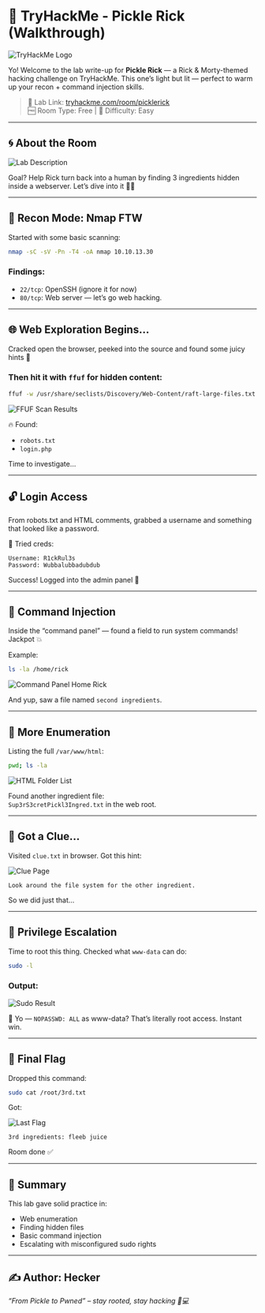 
# 🧠 TryHackMe - Pickle Rick (Walkthrough)

![TryHackMe Logo](img/logo.png)

Yo! Welcome to the lab write-up for **Pickle Rick** — a Rick & Morty-themed hacking challenge on TryHackMe. This one’s light but lit — perfect to warm up your recon + command injection skills.

> 🧪 Lab Link: [tryhackme.com/room/picklerick](https://tryhackme.com/room/picklerick)  
> 🆓 Room Type: Free | 🧩 Difficulty: Easy

---

## 🌀 About the Room

![Lab Description](img/lab_description.png)

Goal? Help Rick turn back into a human by finding 3 ingredients hidden inside a webserver. Let’s dive into it 🏄‍♂️

---

## 🔎 Recon Mode: Nmap FTW

Started with some basic scanning:

```bash
nmap -sC -sV -Pn -T4 -oA nmap 10.10.13.30
```

### Findings:
- `22/tcp`: OpenSSH (ignore it for now)
- `80/tcp`: Web server — let’s go web hacking.

---

## 🌐 Web Exploration Begins...

Cracked open the browser, peeked into the source and found some juicy hints 👀

### Then hit it with `ffuf` for hidden content:

```bash
ffuf -w /usr/share/seclists/Discovery/Web-Content/raft-large-files.txt -u http://10.10.13.30/FUZZ
```

![FFUF Scan Results](img/ffuf_quick.png)

🔥 Found:
- `robots.txt`
- `login.php`

Time to investigate…

---

## 🔓 Login Access

From robots.txt and HTML comments, grabbed a username and something that looked like a password.

🧪 Tried creds:
```
Username: R1ckRul3s
Password: Wubbalubbadubdub
```

Success! Logged into the admin panel 🧼

---

## 🧨 Command Injection

Inside the “command panel” — found a field to run system commands! Jackpot 💥

Example:

```bash
ls -la /home/rick
```

![Command Panel Home Rick](img/home_of_rick.png)

And yup, saw a file named `second ingredients`.

---

## 📁 More Enumeration

Listing the full `/var/www/html`:

```bash
pwd; ls -la
```

![HTML Folder List](img/ls.png)

Found another ingredient file:  
`Sup3rS3cretPickl3Ingred.txt` in the web root.

---

## 🧩 Got a Clue...

Visited `clue.txt` in browser. Got this hint:

![Clue Page](img/clue.png)

```
Look around the file system for the other ingredient.
```

So we did just that...

---

## 🚪 Privilege Escalation

Time to root this thing. Checked what `www-data` can do:

```bash
sudo -l
```

### Output:

![Sudo Result](img/linpeas_finding.png)

👀 Yo — `NOPASSWD: ALL` as www-data? That’s literally root access. Instant win.

---

## 🧃 Final Flag

Dropped this command:

```bash
sudo cat /root/3rd.txt
```

Got:

![Last Flag](img/last_flag.png)

```
3rd ingredients: fleeb juice
```

Room done ✅

---

## 🧠 Summary

This lab gave solid practice in:
- Web enumeration
- Finding hidden files
- Basic command injection
- Escalating with misconfigured sudo rights

---

## ✍️ Author: Hecker

*“From Pickle to Pwned” – stay rooted, stay hacking 🧠💻*
